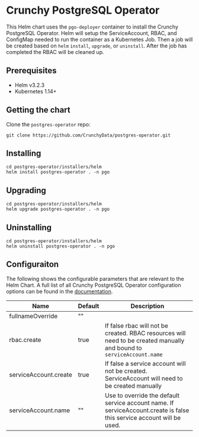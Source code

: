 # Crunchy PostgreSQL Operator

This Helm chart uses the `pgo-deployer` container to install the Crunchy PostgreSQL
Operator. Helm will setup the ServiceAccount, RBAC, and ConfigMap needed to
run the container as a Kubernetes Job. Then a job will be created based on `helm`
`install`, `upgrade`, or `uninstall`. After the job has completed the RBAC will
be cleaned up.

## Prerequisites

- Helm v3.2.3
- Kubernetes 1.14+

## Getting the chart

Clone the `postgres-operator` repo:
```
git clone https://github.com/CrunchyData/postgres-operator.git
```

## Installing

```
cd postgres-operator/installers/helm
helm install postgres-operator . -n pgo
```

## Upgrading

```
cd postgres-operator/installers/helm
helm upgrade postgres-operator . -n pgo
```

## Uninstalling

```
cd postgres-operator/installers/helm
helm uninstall postgres-operator . -n pgo
```

## Configuraiton 

The following shows the configurable parameters that are relevant to the Helm
Chart. A full list of all Crunchy PostgreSQL Operator configuration options can
be found in the [documentation](https://crunchydata.github.io/postgres-operator/latest/installation/configuration/).

| Name | Default | Description |
| ---- | ------- | ----------- |
| fullnameOverride | "" |  |
| rbac.create | true | If false rbac will not be created. RBAC resources will need to be created manually and bound to `serviceAccount.name` |
| serviceAccount.create | true | If false a service account will not be created. ServiceAccount will need to be created manually |
| serviceAccount.name | "" | Use to override the default service account name. If serviceAccount.create is false this service account will be used. |